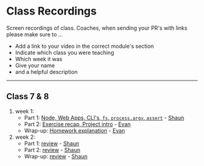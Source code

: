# Class Recordings

Screen recordings of class. Coaches, when sending your PR's with links please make sure to ...

- Add a link to your video in the correct module's section
- Indicate which class you were teaching
- Which week it was
- Give your name
- and a helpful description

---

## Class 7 & 8

1. week 1:
   - Part 1: [Node, Web Apps, CLI's, `fs`, `process.argv`, `assert`](https://vimeo.com/414454713) - [Shaun](https://github.com/badgerbadgerbadgerbadger)
   - Part 2: [Exercise recap, Project intro](https://vimeo.com/414475261) - [Evan](https://github.com/colevanderswands/)
   - Wrap-up: [Homework explanation](https://vimeo.com/414475261) - [Evan](https://github.com/colevanderswands/)
1. week 2:
   - Part 1: [review](https://vimeo.com/416866173) - [Shaun](https://github.com/badgerbadgerbadgerbadger)
   - Part 2: [review](https://vimeo.com/416889277) - [Shaun](https://github.com/badgerbadgerbadgerbadger)
   - Wrap-up: [review](https://vimeo.com/416906829) - [Shaun](https://github.com/badgerbadgerbadgerbadger)
